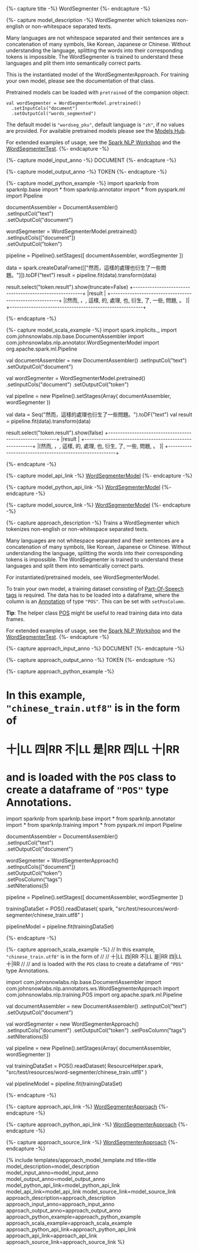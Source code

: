 {%- capture title -%}
WordSegmenter
{%- endcapture -%}

{%- capture model_description -%}
WordSegmenter which tokenizes non-english or non-whitespace separated texts.

Many languages are not whitespace separated and their sentences are a concatenation of many symbols, like Korean,
Japanese or Chinese. Without understanding the language, splitting the words into their corresponding tokens is
impossible. The WordSegmenter is trained to understand these languages and plit them into semantically correct parts.

This is the instantiated model of the WordSegmenterApproach.
For training your own model, please see the documentation of that class.

Pretrained models can be loaded with `pretrained` of the companion object:
```
val wordSegmenter = WordSegmenterModel.pretrained()
  .setInputCols("document")
  .setOutputCol("words_segmented")
```
The default model is `"wordseg_pku"`, default language is `"zh"`, if no values are provided.
For available pretrained models please see the [Models Hub](https://nlp.johnsnowlabs.com/models?task=Word+Segmentation).

For extended examples of usage, see the [Spark NLP Workshop](https://github.com/JohnSnowLabs/spark-nlp-workshop/blob/master/jupyter/annotation/chinese/word_segmentation/words_segmenter_demo.ipynb)
and the [WordSegmenterTest](https://github.com/JohnSnowLabs/spark-nlp/blob/master/src/test/scala/com/johnsnowlabs/nlp/annotators/WordSegmenterTest.scala).
{%- endcapture -%}

{%- capture model_input_anno -%}
DOCUMENT
{%- endcapture -%}

{%- capture model_output_anno -%}
TOKEN
{%- endcapture -%}

{%- capture model_python_example -%}
import sparknlp
from sparknlp.base import *
from sparknlp.annotator import *
from pyspark.ml import Pipeline

documentAssembler = DocumentAssembler() \
    .setInputCol("text") \
    .setOutputCol("document")

wordSegmenter = WordSegmenterModel.pretrained() \
    .setInputCols(["document"]) \
    .setOutputCol("token")

pipeline = Pipeline().setStages([
    documentAssembler,
    wordSegmenter
])

data = spark.createDataFrame([["然而，這樣的處理也衍生了一些問題。"]]).toDF("text")
result = pipeline.fit(data).transform(data)

result.select("token.result").show(truncate=False)
+--------------------------------------------------------+
|result                                                  |
+--------------------------------------------------------+
|[然而, ，, 這樣, 的, 處理, 也, 衍生, 了, 一些, 問題, 。    ]|
+--------------------------------------------------------+

{%- endcapture -%}

{%- capture model_scala_example -%}
import spark.implicits._
import com.johnsnowlabs.nlp.base.DocumentAssembler
import com.johnsnowlabs.nlp.annotator.WordSegmenterModel
import org.apache.spark.ml.Pipeline

val documentAssembler = new DocumentAssembler()
  .setInputCol("text")
  .setOutputCol("document")

val wordSegmenter = WordSegmenterModel.pretrained()
  .setInputCols("document")
  .setOutputCol("token")

val pipeline = new Pipeline().setStages(Array(
  documentAssembler,
  wordSegmenter
))

val data = Seq("然而，這樣的處理也衍生了一些問題。").toDF("text")
val result = pipeline.fit(data).transform(data)

result.select("token.result").show(false)
+--------------------------------------------------------+
|result                                                  |
+--------------------------------------------------------+
|[然而, ，, 這樣, 的, 處理, 也, 衍生, 了, 一些, 問題, 。    ]|
+--------------------------------------------------------+

{%- endcapture -%}

{%- capture model_api_link -%}
[WordSegmenterModel](https://nlp.johnsnowlabs.com/api/com/johnsnowlabs/nlp/annotators/ws/WordSegmenterModel)
{%- endcapture -%}

{%- capture model_python_api_link -%}
[WordSegmenterModel](/api/python/reference/autosummary/python/sparknlp/annotator/ws/word_segmenter/index.html#sparknlp.annotator.ws.word_segmenter.WordSegmenterModel)
{%- endcapture -%}

{%- capture model_source_link -%}
[WordSegmenterModel](https://github.com/JohnSnowLabs/spark-nlp/tree/master/src/main/scala/com/johnsnowlabs/nlp/annotators/ws/WordSegmenterModel.scala)
{%- endcapture -%}

{%- capture approach_description -%}
Trains a WordSegmenter which tokenizes non-english or non-whitespace separated texts.

Many languages are not whitespace separated and their sentences are a concatenation of many symbols, like Korean,
Japanese or Chinese. Without understanding the language, splitting the words into their corresponding tokens is
impossible. The WordSegmenter is trained to understand these languages and split them into semantically correct parts.

For instantiated/pretrained models, see WordSegmenterModel.

To train your own model, a training dataset consisting of
[Part-Of-Speech tags](https://en.wikipedia.org/wiki/Part-of-speech_tagging) is required. The data has to be loaded
into a dataframe, where the column is an [Annotation](https://nlp.johnsnowlabs.com/api/com/johnsnowlabs/nlp/Annotation) of type `"POS"`. This can be
set with `setPosColumn`.

**Tip**: The helper class [POS](/docs/en/training#pos-dataset) might be useful to read training data into data frames.

For extended examples of usage, see the [Spark NLP Workshop](https://github.com/JohnSnowLabs/spark-nlp-workshop/tree/master/jupyter/annotation/chinese/word_segmentation)
and the [WordSegmenterTest](https://github.com/JohnSnowLabs/spark-nlp/blob/master/src/test/scala/com/johnsnowlabs/nlp/annotators/WordSegmenterTest.scala).
{%- endcapture -%}

{%- capture approach_input_anno -%}
DOCUMENT
{%- endcapture -%}

{%- capture approach_output_anno -%}
TOKEN
{%- endcapture -%}

{%- capture approach_python_example -%}
# In this example, `"chinese_train.utf8"` is in the form of
#
# 十|LL 四|RR 不|LL 是|RR 四|LL 十|RR
#
# and is loaded with the `POS` class to create a dataframe of `"POS"` type Annotations.

import sparknlp
from sparknlp.base import *
from sparknlp.annotator import *
from sparknlp.training import *
from pyspark.ml import Pipeline

documentAssembler = DocumentAssembler() \
    .setInputCol("text") \
    .setOutputCol("document")

wordSegmenter = WordSegmenterApproach() \
    .setInputCols(["document"]) \
    .setOutputCol("token") \
    .setPosColumn("tags") \
    .setNIterations(5)

pipeline = Pipeline().setStages([
    documentAssembler,
    wordSegmenter
])

trainingDataSet = POS().readDataset(
    spark,
    "src/test/resources/word-segmenter/chinese_train.utf8"
)

pipelineModel = pipeline.fit(trainingDataSet)

{%- endcapture -%}

{%- capture approach_scala_example -%}
// In this example, `"chinese_train.utf8"` is in the form of
//
// 十|LL 四|RR 不|LL 是|RR 四|LL 十|RR
//
// and is loaded with the `POS` class to create a dataframe of `"POS"` type Annotations.

import com.johnsnowlabs.nlp.base.DocumentAssembler
import com.johnsnowlabs.nlp.annotators.ws.WordSegmenterApproach
import com.johnsnowlabs.nlp.training.POS
import org.apache.spark.ml.Pipeline

val documentAssembler = new DocumentAssembler()
  .setInputCol("text")
  .setOutputCol("document")

val wordSegmenter = new WordSegmenterApproach()
  .setInputCols("document")
  .setOutputCol("token")
  .setPosColumn("tags")
  .setNIterations(5)

val pipeline = new Pipeline().setStages(Array(
  documentAssembler,
  wordSegmenter
))

val trainingDataSet = POS().readDataset(
  ResourceHelper.spark,
  "src/test/resources/word-segmenter/chinese_train.utf8"
)

val pipelineModel = pipeline.fit(trainingDataSet)

{%- endcapture -%}

{%- capture approach_api_link -%}
[WordSegmenterApproach](https://nlp.johnsnowlabs.com/api/com/johnsnowlabs/nlp/annotators/ws/WordSegmenterApproach)
{%- endcapture -%}

{%- capture approach_python_api_link -%}
[WordSegmenterApproach](/api/python/reference/autosummary/python/sparknlp/annotator/ws/word_segmenter/index.html#sparknlp.annotator.ws.word_segmenter.WordSegmenterApproach)
{%- endcapture -%}

{%- capture approach_source_link -%}
[WordSegmenterApproach](https://github.com/JohnSnowLabs/spark-nlp/tree/master/src/main/scala/com/johnsnowlabs/nlp/annotators/ws/WordSegmenterApproach.scala)
{%- endcapture -%}


{% include templates/approach_model_template.md
title=title
model_description=model_description
model_input_anno=model_input_anno
model_output_anno=model_output_anno
model_python_api_link=model_python_api_link
model_api_link=model_api_link
model_source_link=model_source_link
approach_description=approach_description
approach_input_anno=approach_input_anno
approach_output_anno=approach_output_anno
approach_python_example=approach_python_example
approach_scala_example=approach_scala_example
approach_python_api_link=approach_python_api_link
approach_api_link=approach_api_link
approach_source_link=approach_source_link
%}
